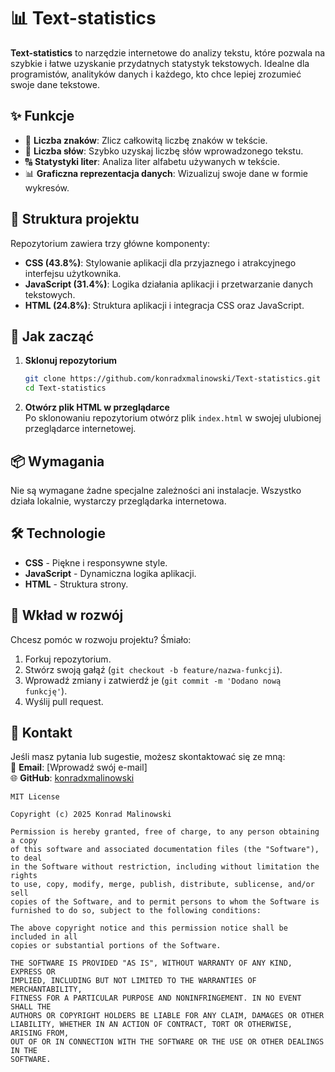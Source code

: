 # 📊 Text-statistics

**Text-statistics** to narzędzie internetowe do analizy tekstu, które pozwala na szybkie i łatwe uzyskanie przydatnych statystyk tekstowych. Idealne dla programistów, analityków danych i każdego, kto chce lepiej zrozumieć swoje dane tekstowe.  

## ✨ Funkcje  
- 📏 **Liczba znaków**: Zlicz całkowitą liczbę znaków w tekście.  
- 📝 **Liczba słów**: Szybko uzyskaj liczbę słów wprowadzonego tekstu.  
- 🔠 **Statystyki liter**: Analiza liter alfabetu używanych w tekście.  
- 📊 **Graficzna reprezentacja danych**: Wizualizuj swoje dane w formie wykresów.  

## 📂 Struktura projektu  
Repozytorium zawiera trzy główne komponenty:  
- **CSS (43.8%)**: Stylowanie aplikacji dla przyjaznego i atrakcyjnego interfejsu użytkownika.  
- **JavaScript (31.4%)**: Logika działania aplikacji i przetwarzanie danych tekstowych.  
- **HTML (24.8%)**: Struktura aplikacji i integracja CSS oraz JavaScript.  

## 🚀 Jak zacząć  

1. **Sklonuj repozytorium**  
   ```bash
   git clone https://github.com/konradxmalinowski/Text-statistics.git
   cd Text-statistics
   ```
2. **Otwórz plik HTML w przeglądarce**  
   Po sklonowaniu repozytorium otwórz plik `index.html` w swojej ulubionej przeglądarce internetowej.  

## 📦 Wymagania  
Nie są wymagane żadne specjalne zależności ani instalacje. Wszystko działa lokalnie, wystarczy przeglądarka internetowa.  

## 🛠️ Technologie  
- **CSS** - Piękne i responsywne style.  
- **JavaScript** - Dynamiczna logika aplikacji.  
- **HTML** - Struktura strony.  

## 🤝 Wkład w rozwój  
Chcesz pomóc w rozwoju projektu? Śmiało:  
1. Forkuj repozytorium.  
2. Stwórz swoją gałąź (`git checkout -b feature/nazwa-funkcji`).  
3. Wprowadź zmiany i zatwierdź je (`git commit -m 'Dodano nową funkcję'`).  
4. Wyślij pull request.  

## 📧 Kontakt  
Jeśli masz pytania lub sugestie, możesz skontaktować się ze mną:  
📩 **Email**: [Wprowadź swój e-mail]  
🌐 **GitHub**: [konradxmalinowski](https://github.com/konradxmalinowski)  

```
MIT License

Copyright (c) 2025 Konrad Malinowski

Permission is hereby granted, free of charge, to any person obtaining a copy
of this software and associated documentation files (the "Software"), to deal
in the Software without restriction, including without limitation the rights
to use, copy, modify, merge, publish, distribute, sublicense, and/or sell
copies of the Software, and to permit persons to whom the Software is
furnished to do so, subject to the following conditions:

The above copyright notice and this permission notice shall be included in all
copies or substantial portions of the Software.

THE SOFTWARE IS PROVIDED "AS IS", WITHOUT WARRANTY OF ANY KIND, EXPRESS OR
IMPLIED, INCLUDING BUT NOT LIMITED TO THE WARRANTIES OF MERCHANTABILITY,
FITNESS FOR A PARTICULAR PURPOSE AND NONINFRINGEMENT. IN NO EVENT SHALL THE
AUTHORS OR COPYRIGHT HOLDERS BE LIABLE FOR ANY CLAIM, DAMAGES OR OTHER
LIABILITY, WHETHER IN AN ACTION OF CONTRACT, TORT OR OTHERWISE, ARISING FROM,
OUT OF OR IN CONNECTION WITH THE SOFTWARE OR THE USE OR OTHER DEALINGS IN THE
SOFTWARE.
```
